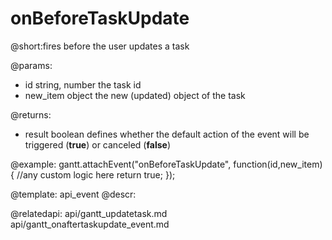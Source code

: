 onBeforeTaskUpdate
=============
@short:fires before the user updates a task
	
@params:
- id	string, number	the task id
- new_item	object	the new (updated)  object of the task 

@returns:  
  - result     boolean       defines whether the default action of the event will be triggered (<b>true</b>) or canceled (<b>false</b>) 
 
@example:
gantt.attachEvent("onBeforeTaskUpdate", function(id,new_item){
    //any custom logic here
	return true;
});

@template:	api_event
@descr:

@relatedapi:
	api/gantt_updatetask.md
    api/gantt_onaftertaskupdate_event.md
